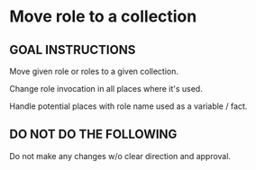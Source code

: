 # Move role to a collection

## GOAL INSTRUCTIONS

Move given role or roles to a given collection. 

Change role invocation in all places where it's used.

Handle potential places with role name used as a variable / fact.

## DO NOT DO THE FOLLOWING

Do not make any changes w/o clear direction and approval.
